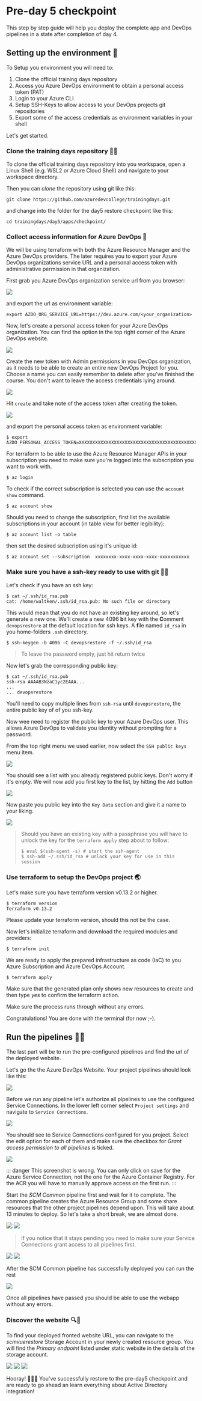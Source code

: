 # Pre-day 5 checkpoint

This step by step guide will help you deploy the complete app and DevOps pipelines in a state after completion of day 4.

## Setting up the environment 🔧

To Setup you environment you will need to:

1. Clone the official training days repository
2. Access you Azure DevOps environment to obtain a personal access token (PAT)
3. Login to your Azure CLI
4. Setup SSH-Keys to allow access to your DevOps projects git repositories
5. Export some of the access credentials as environment variables in your shell

Let's get started.

### Clone the training days repository 🐑🐑

To clone the official training days repository into you workspace, open a
Linux Shell (e.g. WSL2 or Azure Cloud Shell) and navigate to your workspace
directory.

Then you can _clone_ the repository using git like this:

```shell
git clone https://github.com/azuredevcollege/trainingdays.git
```

and change into the folder for the day5 restore checkpoint like this:

```shell
cd trainingdays/day5/apps/checkpoint/
```

### Collect access information for Azure DevOps 📃

We will be using terraform with both the Azure Resource Manager and the Azure
DevOps providers. The later requires you to export your Azure DevOps
organizations service URL and a personal access token with administrative
permission in that organization.

First grab you Azure DevOps organization service url from you browser:

![](./img/devcollegeurl.png)

and export the url as environment variable:

```shell
export AZDO_ORG_SERVICE_URL=https://dev.azure.com/<your_organization>
```

Now, let's create a personal access token for your Azure DevOps organization.
You can find the option in the top right corner of the Azure DevOps website.

![](./img/PATMenu.png)

Create the new token with Admin permissions in you DevOps organization, as it
needs to be able to create an entire new DevOps Project for you. Choose a name
you can easily remember to delete after you've finished the course. You
don't want to leave the access credentials lying around.

![](./img/TerraformPAT.png)

Hit `create` and take note of the access token after creating the token.

![](./img/SavePAT.png)

and export the personal access token as environment variable:

```shell
$ export AZDO_PERSONAL_ACCESS_TOKEN=XXXXXXXXXXXXXXXXXXXXXXXXXXXXXXXXXXXXXXXXXXXXXXXXXXXX
```

For terraform to be able to use the Azure Resource Manager APIs in your subscription you need to make sure you're logged into the subscription you want to work with.

```shell
$ az login
```

To check if the correct subscription is selected you can use the `account show` command.

```
$ az account show
```

Should you need to change the subscription, first list the available subscriptions in your account (in table view for better legibility):

```shell
$ az account list -o table
```

then set the desired subscription using it's unique id:

```shell
$ az account set --subscription  xxxxxxxx-xxxx-xxxx-xxxx-xxxxxxxxxxx
```

### Make sure you have a ssh-key ready to use with git 🔑🔐

Let's check if you have an ssh key:

```shell
$ cat ~/.ssh/id_rsa.pub
cat: /home/waltken/.ssh/id_rsa.pub: No such file or directory
```

This would mean that you do not have an existing key around, so let's generate a new one.
We'll create a new 4096 **b**it key with the **C**omment `devopsrestore` at the default location for ssh keys. A **f**ile named `id_rsa` in you home-folders `.ssh` directory.

```shell
$ ssh-keygen -b 4096 -C devopsrestore -f ~/.ssh/id_rsa
```

> To leave the password empty, just hit return twice

Now let's grab the corresponding public key:

```
$ cat ~/.ssh/id_rsa.pub
ssh-rsa AAAAB3NzaC1yc2EAAA...
...
... devopsrestore
```

You'll need to copy multiple lines from `ssh-rsa` until `devopsrestore`, the entire public key of of you ssh-key.

Now wee need to register the public key to your Azure DevOps user. This allows Azure DevOps to validate you identity without prompting for a password.

From the top right menu we used earlier, now select the `SSH public keys` menu item.

![](./img/sshpubkeymenu.png)

You should see a list with you already registered public keys. Don't worry if it's empty. We will now add you first key to the list, by hitting the `Add` button

![](./img/sshpubkeyadd.png)

Now paste you public key into the `Key Data` section and give it a name to your liking.

![](./img/sshpubkeypaste.png)

> Should you have an existing key with a passphrase you will have to unlock the key for
> the `terraform apply` step about to follow:
>
> ```shell
> $ eval $(ssh-agent -s) # start the ssh-agent
> $ ssh-add ~/.ssh/id_rsa # unlock your key for use in this session
> ```

### Use terraform to setup the DevOps project 🌏

Let's make sure you have terraform version v0.13.2 or higher.

```shell
$ terraform version
Terraform v0.13.2
```

Please update your terraform version, should this not be the case.

Now let's initialize terraform and download the required modules and providers:

```shell
$ terraform init
```

We are ready to apply the prepared infrastructure as code (IaC) to you Azure Subscription and Azure DevOps Account.

```shell
$ terraform apply
```

Make sure that the generated plan only shows new resources to create and then
type _yes_ to confirm the terraform action.

Make sure the process runs through without any errors.

Congratulations! You are done with the terminal (for now ;-).

## Run the pipelines 🏃‍♀️‍

The last part will be to run the pre-configured pipelines and find the url of
the deployed website.

Let's go the the Azure DevOps Website. Your project pipelines should look like this:

![](./img/blankrestore.png)

Before we run any pipeline let's authorize all pipelines to use the
configured Service Connections. In the lower left corner select `Project settings` and navigate to `Service Connections`.

![](./img/project_settings.png)

You should see to Service Connections configured for you project. Select the
edit option for each of them and make sure the checkbox for _Grant access
permission to all pipelines_ is ticked.

![](./img/grant_permissions.png)

::: danger
This screenshot is wrong. You can only click on save for the Azure Service Connection, not the one for the Azure Container Registry.
For the ACR you will have to manually approve access on the first run.
:::

Start the _SCM Common_ pipeline first and wait for it to complete. The common
pipeline creates the Azure Resource Group and some share resources that the
other project pipelines depend upon. This will take about 13 minutes to deploy. So let's take a short break, we are almost done.

![](./img/runcommon.png)
![](./img/readytorun.png)

> If you notice that it stays pending you need to make sure your Service
> Connections grant access to all pipelines first.

![](./img/pendingpermission.png)
![](./img/permit.png)

After the SCM Common pipeline has successfully deployed you can run the rest

![](./img/runpending.png)

Once all pipelines have passed you should be able to use the webapp without
any errors.

### Discover the website 🔍📃

To find your deployed fronted website URL, you can navigate to the
_scmvuerestore_ Storage Account in your newly created resource group. You
will find the _Primary endpoint_ listed under static website in the details of
the storage account.

![](./img/resourcegroups.png)
![](./img/vuerestore.png)
![](./img/static-website.png)

Hooray! 🥳🎈🎉 You've successfully restore to the pre-day5 checkpoint and are ready to go ahead an learn everything about Active Directory integration!
